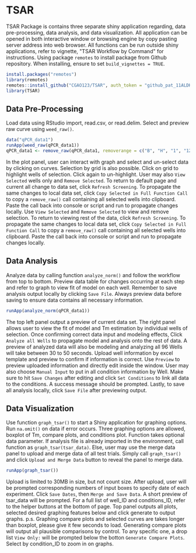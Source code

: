 # TSAR

  TSAR Package is contains three separate shiny application regarding, data pre-processing, data analysis, and data visualization. All application can be opened in both interactive window or browsing engine by copy pasting server address into web browser. All functions can be run outside shiny applications, refer to vignette, "TSAR Workflow by Command" for instructions.
  Using package `remotes` to install package from Github repository. When installing, ensure to set `build_vignettes = TRUE`.

```r
install.packages("remotes")
library(remotes)
remotes::install_github("CGAO123/TSAR", auth_token = "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", build_vignettes = TRUE)
library(TSAR)
```

## Data Pre-Processing
  Load data using RStudio import, read.csv, or read.delim. Select and preview raw curve using `weed_raw()`.

```r
data("qPCR_data1")
runApp(weed_raw(qPCR_data1))
qPCR_data1 <- remove_raw(qPCR_data1, removerange = c("B", "H", "1", "12"))
```
  In the plot panel, user can interact with graph and select and un-select data by clicking on curves. Selection by grid is also possible. Click on grid to highlight wells of selection. Click again to un-highlight. User may also `View Selected` wells only and `Remove Selected`. To return to default page and current all change to data set, click `Refresh Screening`. To propagate the same changes to local data set, click `Copy Selected in Full Function Call` to copy a `remove_raw()` call containing all selected wells into clipboard. Paste the call back into console or script and run to propagate changes locally. 
  Use `View Selected` and `Remove Selected` to view and remove selection. To return to viewing rest of the data, click `Refresh Screening`. To propagate the same changes to local data set, click `Copy Selected in Full Function Call` to copy a `remove_raw()` call containing all selected wells into clipboard. Paste the call back into console or script and run to propagate changes locally.

## Data Analysis

  Analyze data by calling function `analyze_norm()` and follow the workflow from top to bottom. Preview data table for changes occurring at each step and refer to graph to view fit of model on each well. Remember to save analysis output locally by clicking `Save File`. Always preview data before saving to ensure data contains all necessary information.

```r
runApp(analyze_norm(qPCR_data1))
```
  The top left panel output a preview of current data set. The right panel allows user to view the fit of model and Tm estimation by individual wells of selection. Once confirming correct data input and modeling effects,
  Click `Analyze all Wells` to propagate model and analysis onto the rest of data. A preview of analyzed data will also be modeling and analyzing all 96 Wells will take between 30 to 50 seconds.
  Upload well information by excel template and preview to confirm if information is correct. Use `Preview` to preview uploaded information and directly edit inside the window. User may also choose `Manual Input` to put in all condition information by Well. Make sure to hit `Save Changes` after editing and click `Set Conditions` to link all data to the conditions. A success message should be prompted.
  Lastly, to save all analysis locally, click `Save File` after previewing output. 

## Data Visualization

 Use function `graph_tsar()` to start a Shiny application for graphing options. Run `na.omit()` on data if error occurs. Three graphing options are allowed, boxplot of Tm, compare plots, and conditions plot.
  Function takes optional data parameter. If analysis file is already imported in the environment, call function as `graph_tsar(tsar_data)`. Else, user may use the merge data panel to upload and merge data of all test trials. Simply call `graph_tsar()` and click `Upload and Merge Data` button to reveal the panel to merge data.

```r
runApp(graph_tsar())
```
  Upload is limited to 30MB in size, but not count size. After upload, user will be prompted corresponding numbers of input boxes to specify date of each experiment. Click `Save Dates`, then `Merge and Save Data`. A short preview of tsar_data will be prompted. For a full list of well_ID and conditions_ID, refer to the helper buttons at the bottom of page.
  Top panel outputs all plots, selected desired graphing features below and click generate to output graphs. p.s. Graphing compare plots and selected curves are takes longer than boxplot, please give it few seconds to load.
  Generating compare plots will output all plausible comparisons by control. To any specific one, a drop list `View Only:` will be prompted below the botton `Generate Compare Plots`. Select by condition_ID to zoom in on graphs.
